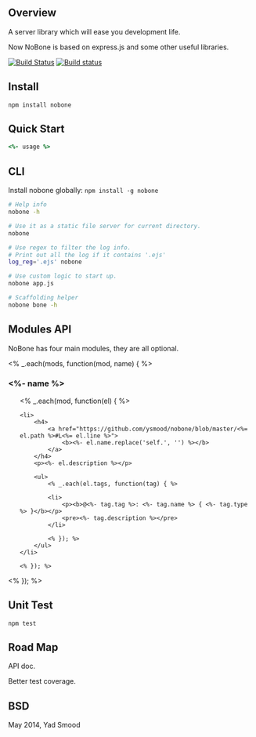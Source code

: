 ## Overview

A server library which will ease you development life.

Now NoBone is based on express.js and some other useful libraries.

[![Build Status](https://travis-ci.org/ysmood/nobone.svg)](https://travis-ci.org/ysmood/nobone) [![Build status](https://ci.appveyor.com/api/projects/status/5puu5bouyhrmcymj)](https://ci.appveyor.com/project/ysmood/nobone-956)

## Install

    npm install nobone


## Quick Start

```coffeescript
<%- usage %>
```


## CLI

Install nobone globally: `npm install -g nobone`

```bash
# Help info
nobone -h

# Use it as a static file server for current directory.
nobone

# Use regex to filter the log info.
# Print out all the log if it contains '.ejs'
log_reg='.ejs' nobone

# Use custom logic to start up.
nobone app.js

# Scaffolding helper
nobone bone -h

```


## Modules API

NoBone has four main modules, they are all optional.


<% _.each(mods, function(mod, name) { %>

<h3><%- name %></h3>
<ul>
	<% _.each(mod, function(el) { %>

	<li>
		<h4>
			<a href="https://github.com/ysmood/nobone/blob/master/<%= el.path %>#L<%= el.line %>">
				<b><%- el.name.replace('self.', '') %></b>
			</a>
		</h4>
		<p><%- el.description %></p>

		<ul>
			<% _.each(el.tags, function(tag) { %>

			<li>
				<p><b>@<%- tag.tag %>: <%- tag.name %> { <%- tag.type %> }</b></p>
				<pre><%- tag.description %></pre>
			</li>

			<% }); %>
		</ul>
	</li>

	<% }); %>
</ul>


<% }); %>


## Unit Test

	npm test


## Road Map

API doc.

Better test coverage.


## BSD

May 2014, Yad Smood
